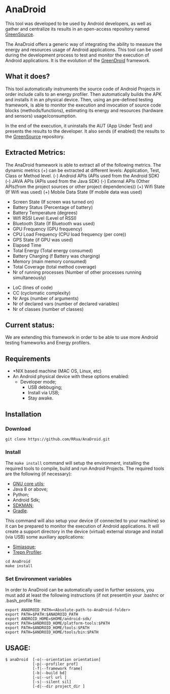 # AnaDroid

This tool was developed to be used by Android developers, as well as gather and centralize its results in an open-access repository named [GreenSource](http://greenlab.di.uminho.pt/greensource/). 

The AnaDroid offers a generic way of integrating the ability to measure the energy  and resources usage of Android applications. This tool can be used during the development process to test and monitor the execution of Android applications. It is the evolution of the [GreenDroid](https://github.com/greensoftwarelab/GreenDroid) framework. 

## What it does?
This tool automatically instruments the source code of Android Projects in order include calls to an energy profiler. Then automatically builds the APK and installs it in an physical device. Then, using an pre-defined testing framework, is able to monitor the execution and invocation of source code blocks (methods/functions), estimating its energy and resources (hardware and sensors) usage/consumption.

In the end of the execution,  it uninstalls the AUT (App Under Test) and presents the results to the developer. It also sends (if enabled) the results to the [GreenSource](http://greenlab.di.uminho.pt/greensource/) repository. 


## Extracted Metrics:
The AnaDroid framework is able to extract all of the following metrics. The dynamic metrics (+) can be extracted at different levels: Application, Test, Class or Method level.
(-) Android APIs (APIs used from the Android SDK)
(-) JAVA APIs (APIs used from the Java SDK)
(-) External APIs (Other APIs(from the project sources or other project dependencies))
(+) Wifi State (If  Wifi was used)
(+) Mobile Data State (If mobile data was used)
+ Screen State (If screen was turned on)
+ Battery Status (Percentage of battery)
+ Battery Temperature (degrees)
+ Wifi RSSI Level (Level of RSSI)
+ Bluetooth State (If Bluetooth was used)
+ GPU Frequency (GPU frequency)
+ CPU Load Frequency (CPU load frequency (per core))
+ GPS State (if GPU was used)
+ Elapsed Time 
+ Total Energy (Total energy consumed)
+ Battery Charging (f Battery was charging)
+ Memory (main memory consumed)
+ Total Coverage (total method coverage)
+ Nr of running processes (Number of other processes running simultaneously)
- LoC (lines of code)
- CC (cyclomatic complexity)
- Nr Args (number of arguments)
- Nr of declared vars (number of declared variables)
- Nr of classes (number of classes)



## Current status:
We are extending this framework in order to be able to use more Android testing frameworks and Energy profilers. 


## Requirements

- *NIX based machine (MAC OS, Linux, etc)
- An Android physical device with these options enabled:
    - Developer mode;
        - USB debbuging;
        - Install via USB;
        - Stay awake.



## Installation

### Download
```
git clone https://github.com/RRua/AnaDroid.git
```
### Install
The ```make install``` command will setup the environment, installing the required tools to compile, build and run Android Projects.
The required tools are the following (if necessary):
- [GNU core utils](https://www.gnu.org/software/coreutils/);
- Java 8 or above;
- Python;
- Android Sdk;
- [SDKMAN](https://sdkman.io/);
- [Gradle](https://gradle.org/).

This command will also setup your device (if connected to your machine) so it can be prepared to monitor the execution of Android applications. It will create a support directory in the device (virtual) external storage and install (via USB) some auxiliary applications:
- [Simiasque](https://github.com/Orange-OpenSource/simiasque);
- [Trepn Profiler](https://play.google.com/store/apps/details?id=com.quicinc.trepn).

```
cd AnaDroid
make install
```
### Set Environment variables

In order to AnaDroid can be automatically used in further sessions, you must add at least the following instructions (if not present)in your .bashrc or .bash_profile file:
```
export ANADROID_PATH=<Absolute-path-to-AnaDroid-folder>
export PATH=$PATH:$ANADROID_PATH
export ANDROID_HOME=$HOME/android-sdk/ 
export PATH=$ANDROID_HOME/platform-tools:$PATH
export PATH=$ANDROID_HOME/tools:$PATH
export PATH=$ANDROID_HOME/tools/bin:$PATH
```

## USAGE:

```
$ anaDroid  [-o|--orientation orientation] 
            [-p|--profiler prof] 
            [-f|--framework frame] 
            [-b|--build bd] 
            [-u|--url url ] 
            [-s|--silent sil] 
            [-d|--dir project_dir ]
```
